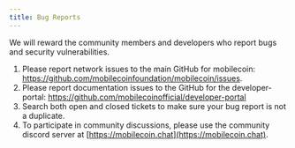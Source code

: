 ```yaml
---
title: Bug Reports
---
```

We will reward the community members and developers who report bugs and security vulnerabilities.

1. Please report network issues to the main GitHub for mobilecoin: https://github.com/mobilecoinfoundation/mobilecoin/issues. 
2. Please report documentation issues to the GitHub for the developer-portal: https://github.com/mobilecoinofficial/developer-portal
3. Search both open and closed tickets to make sure your bug report is not a duplicate.
4. To participate in community discussions, please use the community discord server at [https://mobilecoin.chat](https://mobilecoin.chat).
